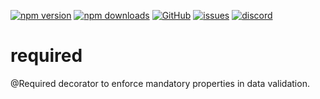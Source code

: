 [![npm version](https://img.shields.io/npm/v/@itrocks/required?logo=npm)](https://www.npmjs.org/package/@itrocks/required)
[![npm downloads](https://img.shields.io/npm/dm/@itrocks/required)](https://www.npmjs.org/package/@itrocks/required)
[![GitHub](https://img.shields.io/github/last-commit/itrocks-ts/required?color=2dba4e&label=commit&logo=github)](https://github.com/itrocks-ts/required)
[![issues](https://img.shields.io/github/issues/itrocks-ts/required)](https://github.com/itrocks-ts/required/issues)
[![discord](https://img.shields.io/discord/1314141024020467782?color=7289da&label=discord&logo=discord&logoColor=white)](https://25.re/ditr)

# required

@Required decorator to enforce mandatory properties in data validation.
